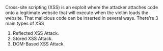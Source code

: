 Cross-site scripting (XSS) is an exploit where the attacker attaches code onto a legitimate website that will execute when the victim loads the website. That malicious code can be inserted in several ways. There’re 3 main types of XSS
1. Reflected XSS Attack.
2. Stored XSS Attack.
3. DOM-Based XSS Attack.

